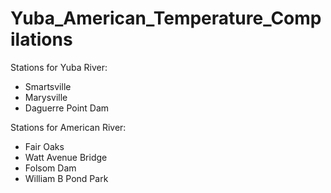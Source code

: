 # Yuba_American_Temperature_Compilations

Stations for Yuba River:
- Smartsville
- Marysville
- Daguerre Point Dam

Stations for American River:
- Fair Oaks
- Watt Avenue Bridge
- Folsom Dam
- William B Pond Park

